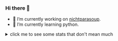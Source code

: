 ### Hi there 👋

- 🔭 I’m currently working on [nichtparasoup](https://github.com/k4cg/nichtparasoup).
- 🌱 I’m currently learning python.


<details>
  <summary>click me to see some stats that don't mean much</summary>
  <p>
    
![stats_gh]
![stats_lang]
    
  </p>
</details>

<!--
**jkowalleck/jkowalleck** is a ✨ _special_ ✨ repository because its `README.md` (this file) appears on your GitHub profile.

Here are some ideas to get you started:

- 👯 I’m looking to collaborate on ...
- 🤔 I’m looking for help with ...
- 💬 Ask me about ...
- 📫 How to reach me: ...
- 😄 Pronouns: ...
- ⚡ Fun fact: ...
-->

<!-- see https://github.com/anuraghazra/github-readme-stats -->
[stats_gh]:   https://github-readme-stats.vercel.app/api?username=jkowalleck&hide=stars&hide_border=true&show_icons=true&disable_animations=true "gh stats"
[stats_lang]: https://github-readme-stats.vercel.app/api/top-langs/?username=jkowalleck&hide_border=true&layout=compact "lang stats"
